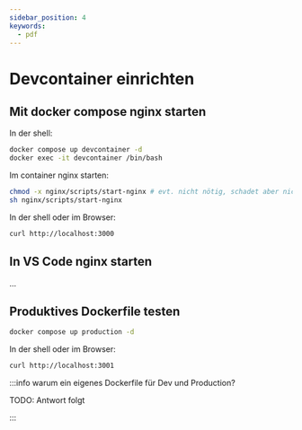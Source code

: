 ```yaml
---
sidebar_position: 4
keywords:
  - pdf
---
```


# Devcontainer einrichten

## Mit docker compose nginx starten

In der shell:

```bash
docker compose up devcontainer -d
docker exec -it devcontainer /bin/bash
```

Im container nginx starten:

```bash
chmod -x nginx/scripts/start-nginx # evt. nicht nötig, schadet aber nicht
sh nginx/scripts/start-nginx
```

In der shell oder im Browser:

```bash
curl http://localhost:3000
```

## In VS Code nginx starten

...

## Produktives Dockerfile testen

```bash
docker compose up production -d
```
In der shell oder im Browser:

```bash
curl http://localhost:3001
```

:::info warum ein eigenes Dockerfile für Dev und Production?

TODO: Antwort folgt

:::
